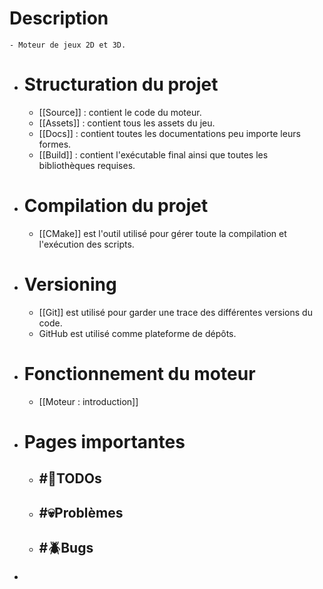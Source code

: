 # Description
	- Moteur de jeux 2D et 3D.
- # Structuration du projet
	- [[Source]] : contient le code du moteur.
	- [[Assets]] : contient tous les assets du jeu.
	- [[Docs]] : contient toutes les documentations peu importe leurs formes.
	- [[Build]] : contient l'exécutable final ainsi que toutes les bibliothèques requises.
- # Compilation du projet
	- [[CMake]] est l'outil utilisé pour gérer toute la compilation et l'exécution des scripts.
- # Versioning
	- [[Git]] est utilisé pour garder une trace des différentes versions du code.
	- GitHub est utilisé comme plateforme de dépôts.
- # Fonctionnement du moteur
	- [[Moteur : introduction]]
- # Pages importantes
	- ## #📝TODOs
	- ## #💀Problèmes
	- ## #🪲Bugs
-